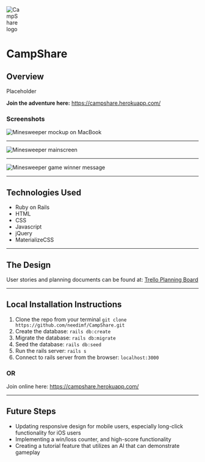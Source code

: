 <img src="https://i.imgur.com/qbuQcBU.png" alt="CampShare logo" style="max-width: 7%;"/>

# CampShare

## Overview

Placeholder

**Join the adventure here:** https://campshare.herokuapp.com/

### Screenshots

<img src="https://i.imgur.com/lXMG1DM.png"
     alt="Minesweeper mockup on MacBook"
     style="margin: 0 auto; max-width: 80%;" />

---

<img src="https://i.imgur.com/YHbno38.png"
     alt="Minesweeper mainscreen"
     style="margin: 0 auto; max-width: 80%;" />

---

<img src="https://i.imgur.com/HbRmzA7.png"
     alt="Minesweeper game winner message"
     style="margin: 0 auto; max-width: 80%;" />

---

## Technologies Used

- Ruby on Rails
- HTML
- CSS
- Javascript
- jQuery
- MaterializeCSS

---

## The Design

User stories and planning documents can be found at: [Trello Planning Board](https://trello.com/b/8PT5b0s0/camp-crud-app)

---

## Local Installation Instructions

1. Clone the repo from your terminal ```git clone https://github.com/needimf/CampShare.git```
2. Create the database: ```rails db:create```
3. Migrate the database: ```rails db:migrate```
4. Seed the database: ```rails db:seed```
5. Run the rails server: ```rails s```
6. Connect to rails server from the browser: ```localhost:3000```

### OR

Join online here: https://campshare.herokuapp.com/

---

## Future Steps

- Updating responsive design for mobile users, especially long-click functionality for iOS users
- Implementing a win/loss counter, and high-score functionality
- Creating a tutorial feature that utilizes an AI that can demonstrate gameplay